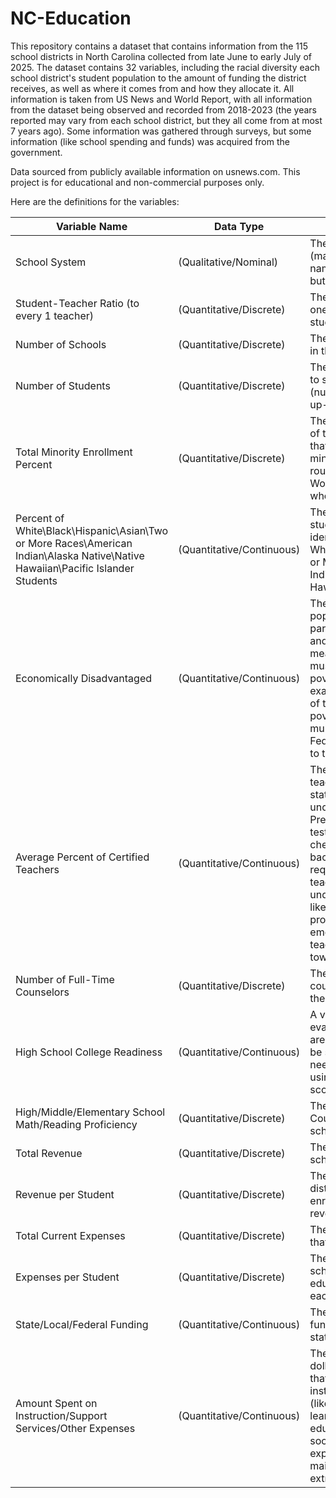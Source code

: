# NC-Education

This repository contains a dataset that contains information from the 115 school districts in North Carolina collected from late June to early July of 2025. The dataset contains 32 variables, including the racial diversity
each school district's student population to the amount of funding the district receives, as well as where it comes from and how they allocate it. All information is taken from 
US News and World Report, with all information from the dataset being observed and recorded from 2018-2023 (the years reported may vary from each school district, but they all 
come from at most 7 years ago). Some information was gathered through surveys, but some information (like school spending and funds) was acquired from the government. 

Data sourced from publicly available information on usnews.com. This project is for educational and non-commercial purposes only.


Here are the definitions for the variables:

| Variable Name | Data Type | Definition |
|---------------|-----------|------------|
|School System|(Qualitative/Nominal)|The name of the school system (many of these are just the names of the NC county itself, but not all of them)|
|Student-Teacher Ratio (to every 1 teacher)|(Quantitative/Discrete)|The ratio of students to every one teacher (i.e. 14 means 14:1 students to teachers)|
| Number of Schools|(Quantitative/Discrete)|The number of schools that are in the school district|
|Number of Students|(Quantitative/Discrete)|The number of students who go to school in the district (numbers may not be entirely up-to-date 100% accurate)|
|Total Minority Enrollment Percent|(Quantitative/Discrete)| The number reflects the percent of the total student population that identifies as part of a minority (these have all been rounded up by US News and World Reports so they're all whole numbers, not my doing)|
|Percent of White\Black\Hispanic\Asian\Two or More Races\American Indian\Alaska Native\Native Hawaiian\Pacific Islander Students|(Quantitative/Continuous)|The percentage of the total student population that identifies as White\Black\Hispanic\Asian\Two or More Races\American Indian\Alaska Native\Native Hawaiian\Pacific Islander|
|Economically Disadvantaged|(Quantitative/Continuous)|The percentage of the student population that are eligible to participate in the federal free and reduced meal price (this means the student's family must have an income below poverty guidelines- for example, for 2021 (when some of the data was gathered) the poverty guideline was set by multiplying 1.3 by the 2021 Federal Income and rounding up to the next whole dollar)|
|Average Percent of Certified Teachers|(Quantitative/Continuous)|The percentage of the district's teachers who have met the state's requirements by undergoing EPP (Educator Preparation Program), passing tests, and having a background check. In North Carolina, a bachelor's degree is a minimum requirement. Unlicensed teachers are allowed to teach under specific circumstances, like alternate licensure programs or in the case of emergency. Unlicensed teachers may also be working towards getting a license|
|Number of Full-Time Counselors|(Quantitative/Discrete)|The number of school counselors working full-time in the district|
|High School College Readiness|(Quantitative/Continuous)| A value between 0 and 100 that evaluates how much students are challenged and prepared to be successful in college without needing help; this is calculated using the school district's test scores (like AP or IB)|
|High/Middle/Elementary School Math/Reading Proficiency|(Quantitative/Discrete)|The reading/math End-of-Course test scores of the school district|
|Total Revenue|(Quantitative/Discrete)|The amount of money that the school receives annually|
|Revenue per Student| (Quantitative/Discrete)|The amount of revenue that the district receives for each enrolled student (total revenue/number of students)|
|Total Current Expenses| (Quantitative/Discrete)|The total amount of expenses that the school has|
| Expenses per Student|(Quantitative/Discrete)|The amount of funding that the school district spends to educate a student on average each year|
|  State/Local/Federal Funding|(Quantitative/Continuous)|The percent of the district's funding that comes from state/local/federal sources|
|  Amount Spent on Instruction/Support Services/Other Expenses| (Quantitative/Continuous)|The amount (in millions of dollars) of the district's funding that goes towards instruction/support services (like tutoring/mentoring, learning assistance, alternative education, school nurses or social workers, etc.)/other expenses (probably like maintenance, school lunches, extracurriculars)|

  

    

  
  

  
